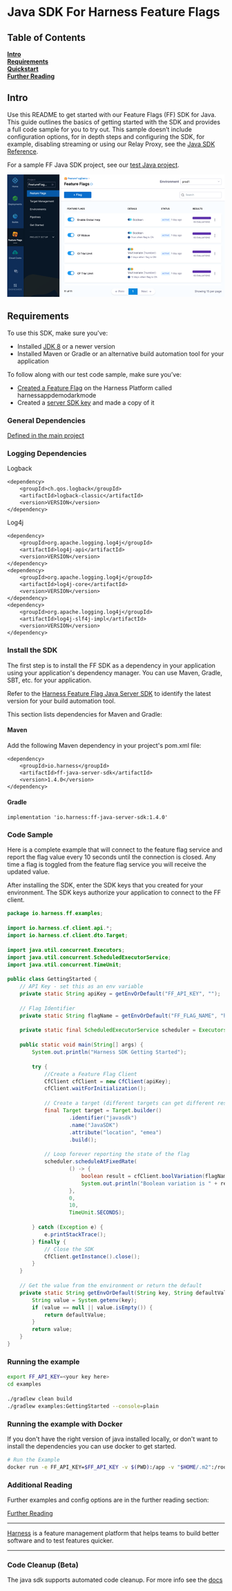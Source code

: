 Java SDK For Harness Feature Flags
========================

## Table of Contents
**[Intro](#Intro)**<br>
**[Requirements](#Requirements)**<br>
**[Quickstart](#Quickstart)**<br>
**[Further Reading](docs/further_reading.md)**<br>


## Intro

Use this README to get started with our Feature Flags (FF) SDK for Java. This guide outlines the basics of getting started with the SDK and provides a full code sample for you to try out.
This sample doesn’t include configuration options, for in depth steps and configuring the SDK, for example, disabling streaming or using our Relay Proxy, see the  [Java SDK Reference](https://ngdocs.harness.io/article/i7et9ebkst-integrate-feature-flag-with-java-sdk).

For a sample FF Java SDK project, see our [test Java project](https://github.com/harness/ff-java-server-sdk/blob/main/examples/src/main/java/io/harness/ff/examples/GettingStarted.java).


![FeatureFlags](https://github.com/harness/ff-java-server-sdk/raw/main/docs/images/ff-gui.png)

## Requirements

To use this SDK, make sure you've:

- Installed [JDK 8](https://openjdk.java.net/install/) or a newer version<br>
- Installed Maven or Gradle or an alternative build automation tool for your application

To follow along with our test code sample, make sure you’ve:
- [Created a Feature Flag](https://ngdocs.harness.io/article/1j7pdkqh7j-create-a-feature-flag) on the Harness Platform called harnessappdemodarkmode
- Created a [server SDK key](https://ngdocs.harness.io/article/1j7pdkqh7j-create-a-feature-flag#step_3_create_an_sdk_key) and made a copy of it

### General Dependencies

[Defined in the main project](./pom.xml)

### Logging Dependencies

Logback
```pom
<dependency>
    <groupId>ch.qos.logback</groupId>
    <artifactId>logback-classic</artifactId>
    <version>VERSION</version>
</dependency>
```

Log4j
```pom
<dependency>
    <groupId>org.apache.logging.log4j</groupId>
    <artifactId>log4j-api</artifactId>
    <version>VERSION</version>
</dependency>
<dependency>
    <groupId>org.apache.logging.log4j</groupId>
    <artifactId>log4j-core</artifactId>
    <version>VERSION</version>
</dependency>
<dependency>
    <groupId>org.apache.logging.log4j</groupId>
    <artifactId>log4j-slf4j-impl</artifactId>
    <version>VERSION</version>
</dependency>
```

### Install the SDK

The first step is to install the FF SDK as a dependency in your application using your application's dependency manager. You can use Maven, Gradle, SBT, etc. for your application.

Refer to the [Harness Feature Flag Java Server SDK](https://mvnrepository.com/artifact/io.harness/ff-java-server-sdk) to identify the latest version for your build automation tool.

This section lists dependencies for Maven and Gradle:

#### Maven

Add the following Maven dependency in your project's pom.xml file:
```pom
<dependency>
    <groupId>io.harness</groupId>
    <artifactId>ff-java-server-sdk</artifactId>
    <version>1.4.0</version>
</dependency>
```

#### Gradle

```
implementation 'io.harness:ff-java-server-sdk:1.4.0'
```

### Code Sample
Here is a complete example that will connect to the feature flag service and report the flag value every 10 seconds until the connection is closed.
Any time a flag is toggled from the feature flag service you will receive the updated value.

After installing the SDK, enter the SDK keys that you created for your environment. The SDK keys authorize your application to connect to the FF client.

```java
package io.harness.ff.examples;

import io.harness.cf.client.api.*;
import io.harness.cf.client.dto.Target;

import java.util.concurrent.Executors;
import java.util.concurrent.ScheduledExecutorService;
import java.util.concurrent.TimeUnit;

public class GettingStarted {
    // API Key - set this as an env variable
    private static String apiKey = getEnvOrDefault("FF_API_KEY", "");

    // Flag Identifier
    private static String flagName = getEnvOrDefault("FF_FLAG_NAME", "harnessappdemodarkmode");

    private static final ScheduledExecutorService scheduler = Executors.newScheduledThreadPool(1);

    public static void main(String[] args) {
        System.out.println("Harness SDK Getting Started");

        try {
            //Create a Feature Flag Client
            CfClient cfClient = new CfClient(apiKey);
            cfClient.waitForInitialization();

            // Create a target (different targets can get different results based on rules.  This includes a custom attribute 'location')
            final Target target = Target.builder()
                    .identifier("javasdk")
                    .name("JavaSDK")
                    .attribute("location", "emea")
                    .build();

            // Loop forever reporting the state of the flag
            scheduler.scheduleAtFixedRate(
                    () -> {
                        boolean result = cfClient.boolVariation(flagName, target, false);
                        System.out.println("Boolean variation is " + result);
                    },
                    0,
                    10,
                    TimeUnit.SECONDS);

        } catch (Exception e) {
            e.printStackTrace();
        } finally {
            // Close the SDK
            CfClient.getInstance().close();
        }
    }

    // Get the value from the environment or return the default
    private static String getEnvOrDefault(String key, String defaultValue) {
        String value = System.getenv(key);
        if (value == null || value.isEmpty()) {
            return defaultValue;
        }
        return value;
    }
}
```

### Running the example

```bash
export FF_API_KEY=<your key here>
cd examples

./gradlew clean build
./gradlew examples:GettingStarted --console=plain
```

### Running the example with Docker
If you don't have the right version of java installed locally, or don't want to install the dependencies you can
use docker to get started.

```bash
# Run the Example
docker run -e FF_API_KEY=$FF_API_KEY -v $(PWD):/app -v "$HOME/.m2":/root/.m2 -w /app gradle:8.5-jdk11 gradle clean build -xtest examples:GettingStarted --console=plain
```


### Additional Reading

Further examples and config options are in the further reading section:

[Further Reading](docs/further_reading.md)


-------------------------
[Harness](https://www.harness.io/) is a feature management platform that helps teams to build better software and to
test features quicker.

-------------------------

### Code Cleanup (Beta)
The java sdk supports automated code cleanup. For more info see the [docs](/examples/src/main/java/io/harness/ff/code_cleanup_examples/README.md)
